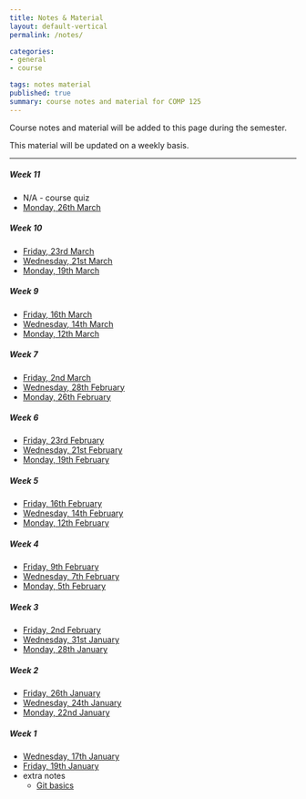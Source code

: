 ```yaml
---
title: Notes & Material
layout: default-vertical
permalink: /notes/

categories:
- general
- course

tags: notes material
published: true
summary: course notes and material for COMP 125
---
```


Course notes and material will be added to this page during the semester.

This material will be updated on a weekly basis.

***

<!--
##### Week 12

  * [Wednesday, 4th April](/assets/docs/2018/comp125-week12-wed.pdf)  

-->

##### Week 11

  * N/A - course quiz
  * [Monday, 26th March](/assets/docs/2018/comp125-week11-mon.pdf)

##### Week 10

  * [Friday, 23rd March](/assets/docs/2018/comp125-week10-fri.pdf)
  * [Wednesday, 21st March](/assets/docs/2018/comp125-week10-wed.pdf)  
  * [Monday, 19th March](/assets/docs/2018/comp125-week10-mon.pdf)  

##### Week 9

  * [Friday, 16th March](/assets/docs/2018/comp125-week9-fri.pdf)
  * [Wednesday, 14th March](/assets/docs/2018/comp125-week9-wed.pdf)
  * [Monday, 12th March](/assets/docs/2018/comp125-week9-mon.pdf)

##### Week 7

  * [Friday, 2nd March](/assets/docs/2018/comp125-week7-fri.pdf)
  * [Wednesday, 28th February](/assets/docs/2018/comp125-week7-wed.pdf)
  * [Monday, 26th February](/assets/docs/2018/comp125-week7-mon.pdf)

##### Week 6

  * [Friday, 23rd February](/assets/docs/2018/comp125-week6-fri.pdf)
  * [Wednesday, 21st February](/assets/docs/2018/comp125-week6-wed.pdf)
  * [Monday, 19th February](/assets/docs/2018/comp125-week6-mon.pdf)

##### Week 5

  * [Friday, 16th February](/assets/docs/2018/comp125-week5-fri.pdf)
  * [Wednesday, 14th February](/assets/docs/2018/comp125-week5-wed.pdf)
  * [Monday, 12th February](/assets/docs/2018/comp125-week5-mon.pdf)

##### Week 4

  * [Friday, 9th February](/assets/docs/2018/comp125-week4-fri.pdf)
  * [Wednesday, 7th February](/assets/docs/2018/comp125-week4-wed.pdf)
  * [Monday, 5th February](/assets/docs/2018/comp125-week4-mon.pdf)

##### Week 3

  * [Friday, 2nd February](/assets/docs/2018/comp125-week3-fri.pdf)
  * [Wednesday, 31st January](/assets/docs/2018/comp125-week3-wed.pdf)
  * [Monday, 28th January](/assets/docs/2018/comp125-week3-mon.pdf)

##### Week 2

  * [Friday, 26th January](/assets/docs/2018/comp125-week2-fri.pdf)
  * [Wednesday, 24th January](/assets/docs/2018/comp125-week2-wed.pdf)
  * [Monday, 22nd January](/assets/docs/2018/comp125-week2-mon.pdf)

##### Week 1

  * [Wednesday, 17th January](/assets/docs/2018/comp125-week1-wed.pdf)
  * [Friday, 19th January](/assets/docs/2018/comp125-week1-fri.pdf)
  * extra notes
    * [Git basics](/assets/docs/extras/git-basics.pdf)
